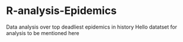# R-analysis-Epidemics
Data analysis  over top deadliest epidemics in history
Hello datatset for analysis to be mentioned here
